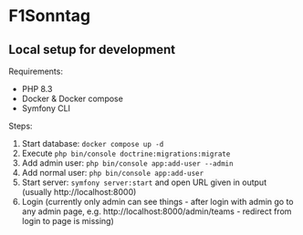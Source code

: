 # F1Sonntag

## Local setup for development

Requirements:

-   PHP 8.3
-   Docker & Docker compose
-   Symfony CLI

Steps:

1. Start database: `docker compose up -d`
2. Execute `php bin/console doctrine:migrations:migrate`
3. Add admin user: `php bin/console app:add-user --admin`
4. Add normal user: `php bin/console app:add-user`
5. Start server: `symfony server:start` and open URL given in output (usually http://localhost:8000)
6. Login (currently only admin can see things - after login with admin go to any admin page, e.g. http://localhost:8000/admin/teams - redirect from login to page is missing)
